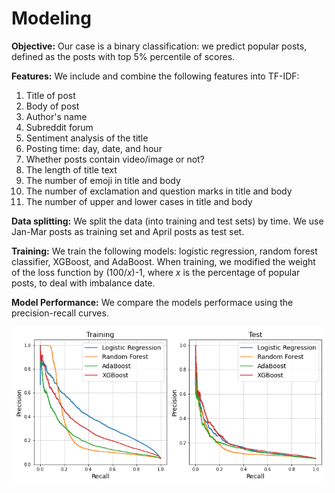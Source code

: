 # Modeling

**Objective:** Our case is a binary classification: we predict popular posts, defined as the posts with top 5% percentile of scores.

**Features:** We include and combine the following features into TF-IDF:
1. Title of post
2. Body of post
3. Author's name
4. Subreddit forum
5. Sentiment analysis of the title
6. Posting time: day, date, and hour
7. Whether posts contain video/image or not?
8. The length of title text
9. The number of emoji in title and body
10. The number of exclamation and question marks in title and body
11. The number of upper and lower cases in title and body

**Data splitting:** We split the data (into training and test sets) by time. We use Jan-Mar posts as training set and April posts as test set.

**Training:** We train the following models: logistic regression, random forest classifier, XGBoost, and AdaBoost. When training, we modified the weight of the loss function by (100/*x*)-1, where *x* is the percentage of popular posts, to deal with imbalance date.

**Model Performance:** We compare the models performace using the precision-recall curves.

![picture](../figures/prec_rec_curve_summary_DU.png)
